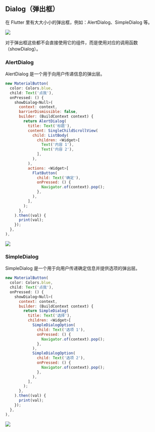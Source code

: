 
## Dialog（弹出框）
在 Flutter 里有大大小小的弹出框，例如：AlertDialog、SimpleDialog 等。

![](/../../image/20180701105346.png)

对于弹出框这些都不会直接使用它的组件，而是使用对应的调用函数（showDialog）。



### AlertDialog
AlertDialog 是一个用于向用户传递信息的弹出层。

```js
new MaterialButton(
  color: Colors.blue,
  child: Text('点我'),
  onPressed: () {
    showDialog<Null>(
      context: context,
      barrierDismissible: false,
      builder: (BuildContext context) {
        return AlertDialog(
          title: Text('标题'),
          content: SingleChildScrollView(
            child: ListBody(
              children: <Widget>[
                Text('内容 1'),
                Text('内容 2'),
              ],
            ),
          ),
          actions: <Widget>[
            FlatButton(
              child: Text('确定'),
              onPressed: () {
                Navigator.of(context).pop();
              },
            ),
          ],
        );
      },
    ).then((val) {
      print(val);
    });
  },
),
```

![](/../../image/20180701110715.png)


### SimpleDialog
SimpleDialog 是一个用于向用户传递确定信息并提供选项的弹出层。

```js
new MaterialButton(
  color: Colors.blue,
  child: Text('点我'),
  onPressed: () {
    showDialog<Null>(
      context: context,
      builder: (BuildContext context) {
        return SimpleDialog(
          title: Text('选择'),
          children: <Widget>[
            SimpleDialogOption(
              child: Text('选项 1'),
              onPressed: () {
                Navigator.of(context).pop();
              },
            ),
            SimpleDialogOption(
              child: Text('选项 2'),
              onPressed: () {
                Navigator.of(context).pop();
              },
            ),
          ],
        );
      },
    ).then((val) {
      print(val);
    });
  },
),
```

![](/../../image/20180701111845.png)